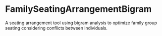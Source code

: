 # FamilySeatingArrangementBigram
A seating arrangement tool using bigram analysis to optimize family group seating considering conflicts between individuals.
